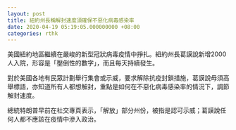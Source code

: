```yaml
---
layout: post
title: 紐約州長稱解封速度須確保不惡化病毒感染率
date: 2020-04-19 05:19:05.000000000 +08:00
categories: rthk
---
```


美國紐約地區繼續在嚴峻的新型冠狀病毒疫情中掙扎。紐約州長葛謨說新增2000人入院，形容是「壓倒性的數字」，而且每天持續發生。

對於美國各地有民眾計劃舉行集會或示威，要求解除抗疫封鎖措施，葛謨說毋須高舉標語，亦知道所有人都想解封，重點是如何在不惡化病毒感染率的情況下，調節解封速度。

總統特朗普早前在社交專頁表示，「解放」部分州份，被指是認可示威；葛謨說任何人都不應該在疫情中滲入政治。
